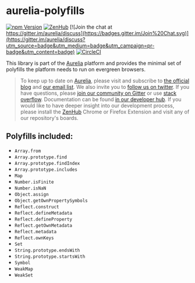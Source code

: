 # aurelia-polyfills

[![npm Version](https://img.shields.io/npm/v/aurelia-polyfills.svg)](https://www.npmjs.com/package/aurelia-polyfills)
[![ZenHub](https://raw.githubusercontent.com/ZenHubIO/support/master/zenhub-badge.png)](https://zenhub.io)
[![Join the chat at https://gitter.im/aurelia/discuss](https://badges.gitter.im/Join%20Chat.svg)](https://gitter.im/aurelia/discuss?utm_source=badge&utm_medium=badge&utm_campaign=pr-badge&utm_content=badge)
[![CircleCI](https://circleci.com/gh/aurelia/polyfills.svg?style=shield)](https://circleci.com/gh/aurelia/polyfills)

This library is part of the [Aurelia](http://www.aurelia.io/) platform and provides the minimal set of polyfills the platform needs to run on evergreen browsers.

> To keep up to date on [Aurelia](http://www.aurelia.io/), please visit and subscribe to [the official blog](http://blog.aurelia.io/) and [our email list](http://eepurl.com/ces50j). We also invite you to [follow us on twitter](https://twitter.com/aureliaeffect). If you have questions, please [join our community on Gitter](https://gitter.im/aurelia/discuss) or use [stack overflow](http://stackoverflow.com/search?q=aurelia). Documentation can be found [in our developer hub](http://aurelia.io/hub.html). If you would like to have deeper insight into our development process, please install the [ZenHub](https://zenhub.io) Chrome or Firefox Extension and visit any of our repository's boards.

## Polyfills included:
- `Array.from`
- `Array.prototype.find`
- `Array.prototype.findIndex`
- `Array.prototype.includes`
- `Map`
- `Number.isFinite`
- `Number.isNaN`
- `Object.assign`
- `Object.getOwnPropertySymbols`
- `Reflect.construct`
- `Reflect.defineMetadata`
- `Reflect.defineProperty`
- `Reflect.getOwnMetadata`
- `Reflect.metadata`
- `Reflect.ownKeys`
- `Set`
- `String.prototype.endsWith`
- `String.prototype.startsWith`
- `Symbol`
- `WeakMap`
- `WeakSet`

